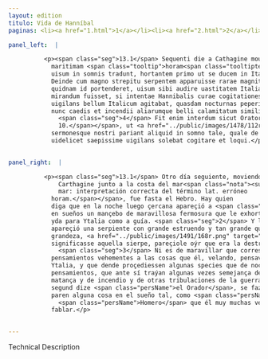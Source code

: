 ```yaml
---
layout: edition
titulo: Vida de Hanníbal
paginas: <li><a href="1.html">1</a></li><li><a href="2.html">2</a></li><li><a href="3.html">3</a></li><li><a href="4.html">4</a></li><li><a href="5.html">5</a></li><li><a href="6.html">6</a></li><li><a href="7.html">7</a></li><li><a href="8.html">8</a></li><li><a href="9.html">9</a></li><li><a href="10.html">10</a></li><li><a href="11.html">11</a></li><li><a href="12.html">12</a></li><li><a href="13.html">13</a></li><li><a href="14.html">14</a></li><li><a href="15.html">15</a></li><li><a href="16.html">16</a></li><li><a href="17.html">17</a></li><li><a href="18.html">18</a></li><li><a href="19.html">19</a></li><li><a href="20.html">20</a></li><li><a href="21.html">21</a></li><li><a href="22.html">22</a></li><li><a href="23.html">23</a></li><li><a href="24.html">24</a></li><li><a href="25.html">25</a></li><li><a href="26.html">26</a></li><li><a href="27.html">27</a></li><li><a href="28.html">28</a></li><li><a href="29.html">29</a></li><li><a href="30.html">30</a></li><li><a href="31.html">31</a></li><li><a href="32.html">32</a></li><li><a href="33.html">33</a></li><li><a href="34.html">34</a></li><li><a href="35.html">35</a></li><li><a href="36.html">36</a></li><li><a href="37.html">37</a></li><li><a href="38.html">38</a></li><li><a href="39.html">39</a></li><li><a href="40.html">40</a></li><li><a href="41.html">41</a></li><li><a href="42.html">42</a></li><li><a href="43.html">43</a></li><li><a href="44.html">44</a></li><li><a href="45.html">45</a></li><li><a href="46.html">46</a></li><li><a href="47.html">47</a></li><li><a href="48.html">48</a></li><li><a href="49.html">49</a></li><li><a href="50.html">50</a></li><li><a href="51.html">51</a></li><li><a href="52.html">52</a></li><li><a href="53.html">53</a></li><li><a href="54.html">54</a></li><li><a href="55.html">55</a></li><li><a href="56.html">56</a></li><li><a href="57.html">57</a></li><li><a href="58.html">58</a></li><li><a href="59.html">59</a></li><li><a href="60.html">60</a></li><li><a href="61.html">61</a></li><li><a href="62.html">62</a></li><li><a href="63.html">63</a></li><li><a href="64.html">64</a></li><li><a href="65.html">65</a></li><li><a href="66.html">66</a></li><li><a href="67.html">67</a></li><li><a href="68.html">68</a></li><li><a href="69.html">69</a></li><li><a href="70.html">70</a></li><li><a href="71.html">71</a></li><li><a href="72.html">72</a></li><li><a href="73.html">73</a></li><li><a href="74.html">74</a></li><li><a href="75.html">75</a></li><li><a href="76.html">76</a></li><li><a href="77.html">77</a></li><li><a href="78.html">78</a></li><li><a href="79.html">79</a></li><li><a href="80.html">80</a></li><li><a href="81.html">81</a></li><li><a href="82.html">82</a></li><li><a href="83.html">83</a></li><li><a href="84.html">84</a></li><li><a href="85.html">85</a></li><li><a href="86.html">86</a></li><li><a href="87.html">87</a></li><li><a href="88.html">88</a></li><li><a href="89.html">89</a></li><li><a href="90.html">90</a></li><li><a href="91.html">91</a></li><li><a href="92.html">92</a></li><li><a href="93.html">93</a></li><li><a href="94.html">94</a></li><li><a href="95.html">95</a></li><li><a href="96.html">96</a></li>

panel_left:  |

          <p><span class="seg">13.1</span> Sequenti die a Cathagine mouens per
            maritimam <span class="tooltip">horam<span class="tooltiptext">oram <span class="siglas">E F G N P R W r s</span> </span></span> ad <span class="tooltip">Iberum<span class="tooltiptext"> <span class="siglas">F G M N P R S W s</span> </span></span> ducit. Sunt qui proxima nocte quiescenti Hannibali iuuenem admirabili specie
            uisum in somnis tradunt, hortantem primo ut se ducem in Italiam sequeretur. <span class="seg">2</span>
            Deinde cum magno strepitu serpentem apparuisse rarae magnitudinis, cupientique scire
            quidnam id portenderet, uisum sibi audire uastitatem Italiae esse. <span class="seg">3</span> Nec
            mirandum fuisset, si intentae Hannibalis curae cogitationesque uehementes, quibus ille
            uigilans bellum Italicum agitabat, quasdam nocturnas peperissent species. Nunc uictoriae
            nunc caedis et incendii aliarumque belli calamitatum similitudinem prae se ferentes.
              <span class="seg">4</span> Fit enim interdum sicut Orator inquit<span class="nota"><sup>14</sup><span class="texto_nota">Cicerón, Somn. VI, 5,
              10.</span></span>, ut <a href="../public/images/1478/112r.jpg" target="new"><img class="facs" src="{site.url}/Vitae/public/images/facs_icon.jpg"/></a>[112r] cogitationes
            sermonesque nostri pariant aliquid in somno tale, quale de Homero scribit Ennius, de quo
            uidelicet saepissime uigilans solebat cogitare et loqui.</p>
        

panel_right:  |

          <p><span class="seg">13.1</span> Otro día seguiente, moviendo de
              Carthagine junto a la costa del mar<span class="nota"><sup>6</sup><span class="texto_nota">la costa del
              mar: interpretación correcta del término lat. erróneo
            horam.</span></span>, fue fasta el Hebro. Hay quien
            diga que en la noche luego çercana apareçió a <span class="persName">Hanníbal</span> por visión
            en sueños un mançebo de maravillosa fermosura que le exhortó primero le seguiesse en la
            yda para Ytalia como a guía. <span class="seg">2</span> Y luego después le
            apareçió una serpiente con grande estruendo y tan grande que se fallarían pocas de tanta
            grandeza, <a href="../public/images/1491/168r.png" target="new"><img class="facs" src="{site.url}/Vitae/public/images/facs_icon.jpg"/></a>[168r,a] y, deseando saber qué
            significasse aquella sierpe, pareçiole oýr que era la destruyción de Ytalia.
              <span class="seg">3</span> Ni es de maravillar que correspondiessen los intentos cuydados y
            pensamientos vehementes a las cosas que él, velando, pensava siempre para la guerra de
            Ytalia, y que dende proçediessen algunas species que de noche parían los tales
            pensamientos, que ante sí traýan algunas vezes semejança de victoria, y otras vezes de
            matança y de incendio y de otras tribulaciones de la guerra. <span class="seg">4</span> Algunas vezes,
            segund dize <span class="persName">el Orador</span>, se faze que nuestros sermones y pensamientos
            paren alguna cosa en el sueño tal, como <span class="persName">Ennio</span> escrivió de
              <span class="persName">Homero</span> que él muy muchas vezes mientra velava solía pensar y
            fablar.</p>
        

---
```


Technical Description 